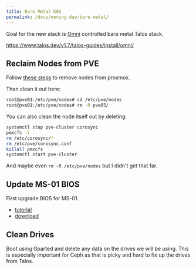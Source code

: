 ```yaml
---
title: Bare Metal K8S
permalink: /docs/moving-day/bare-metal/
---
```


Goal for the new stack is [Omni](https://haynes.omni.siderolabs.io/omni) controlled bare metal Talos stack.

https://www.talos.dev/v1.7/talos-guides/install/omni/

## Reclaim Nodes from PVE

Follow [these steps](https://forum.proxmox.com/threads/pve-remove-one-node-from-ceph-cluster.122456/) to remove nodes from proxmox. 

Then clean it out here:

```bash
root@pve01:/etc/pve/nodes# cd /etc/pve/nodes
root@pve01:/etc/pve/nodes# rm -R pve05/
```

You can also clean the node itself out by deleting:

```bash
systemctl stop pve-cluster corosync
pmxcfs -l
rm /etc/corosync/*
rm /etc/pve/corosync.conf
killall pmxcfs
systemctl start pve-cluster
```

And maybe even `rm -R /etc/pve/nodes` but I didn't get that far.

## Update MS-01 BIOS

First upgrade BIOS for MS-01.
- [tutorial](https://www.virtualizationhowto.com/2024/09/how-to-upgrade-the-minisforum-ms-01-bios/) 
- [download](https://www.minisforum.com/support/?lang=en#/support/page/download/108)

## Clean Drives

Boot using Gparted and delete any data on the drives we will be using. This is especially important for Ceph as that is picky and hard to fix up the drives from Talos. 

